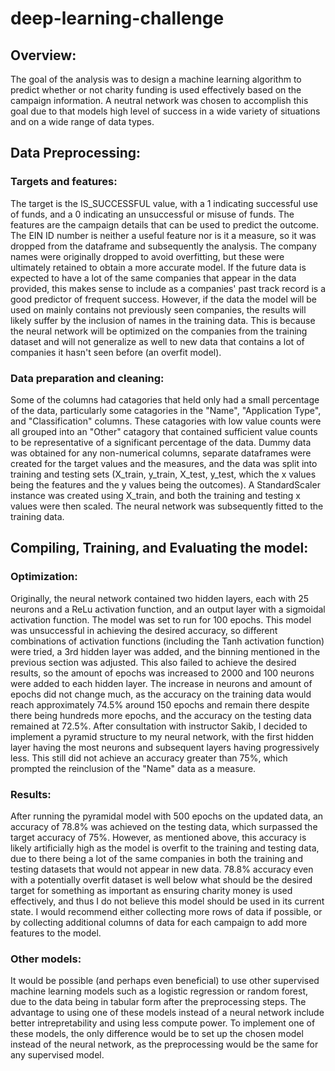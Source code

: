 # deep-learning-challenge

## Overview: 

The goal of the analysis was to design a machine learning algorithm to predict whether or not charity funding is used effectively based on the campaign information. A neutral network was chosen to accomplish this goal due to that models high level of success in a wide variety of situations and on a wide range of data types.  

## Data Preprocessing:

### Targets and features:
The target is the IS_SUCCESSFUL value, with a 1 indicating successful use of funds, and a 0 indicating an unsuccessful or misuse of funds. The features are the campaign details that can be used to predict the outcome. The EIN ID number is neither a useful feature nor is it a measure, so it was dropped from the dataframe and subsequently the analysis. The company names were originally dropped to avoid overfitting, but these were ultimately retained to obtain a more accurate model. If the future data is expected to have a lot of the same companies that appear in the data provided, this makes sense to include as a companies' past track record is a good predictor of frequent success. However, if the data the model will be used on mainly contains not previously seen companies, the results will likely suffer by the inclusion of names in the training data. This is because the neural network will be optimized on the companies from the training dataset and will not generalize as well to  new data that contains a lot of companies it hasn't seen before (an overfit model). 

### Data preparation and cleaning:
Some of the columns had catagories that held only had a small percentage of the data, particularly some catagories in the "Name", "Application Type", and "Classification" columns. These catagories with low value counts were all grouped into an "Other" catagory that contained sufficient value counts to be representative of a significant percentage of the data. Dummy data was obtained for any non-numerical columns, separate dataframes were created for the target values and the measures, and the data was split into training and testing sets (X_train, y_train, X_test, y_test, which the x values being the features and the y values being the outcomes). A StandardScaler instance was created using X_train, and both the training and testing x values were then scaled. The neural network was subsequently fitted to the training data. 

## Compiling, Training, and Evaluating the model:

### Optimization:
Originally, the neural network contained two hidden layers, each with 25 neurons and a ReLu activation function, and an output layer with a sigmoidal activation function. The model was set to run for 100 epochs. This model was unsuccessful in achieving the desired accuracy, so different combinations of activation functions (including the Tanh activation function) were tried, a 3rd hidden layer was added, and the binning mentioned in the previous section was adjusted. This also failed to achieve the desired results, so the amount of epochs was increased to 2000 and 100 neurons were added to each hidden layer. The increase in neurons and amount of epochs did not change much, as the accuracy on the training data would reach approximately 74.5% around 150 epochs and remain there despite there being hundreds more epochs, and the accuracy on the testing data remained at 72.5%. After consultation with instructor Sakib, I decided to implement a pyramid structure to my neural network, with the first hidden layer having the most neurons and subsequent layers having progressively less. This still did not achieve an accuracy greater than 75%, which prompted the reinclusion of the "Name" data as a measure. 

### Results:
After running the pyramidal model with 500 epochs on the updated data, an accuracy of 78.8% was achieved on the testing data, which surpassed the target accuracy of 75%. However, as mentioned above, this accuracy is likely artificially high as the model is overfit to the training and testing data, due to there being a lot of the same companies in both the training and testing datasets that would not appear in new data. 78.8% accuracy even with a potentially overfit dataset is well below what should be the desired target for something as important as ensuring charity money is used effectively, and thus I do not believe this model should be used in its current state. I would recommend either collecting more rows of data if possible, or by collecting additional columns of data for each campaign to add more features to the model.

### Other models:
It would be possible (and perhaps even beneficial) to use other supervised machine learning models such as a logistic regression or random forest, due to the data being in tabular form after the preprocessing steps. The advantage to using one of these models instead of a neural network include better intrepretability and using less compute power. To implement one of these models, the only difference would be to set up the chosen model instead of the neural network, as the preprocessing would be the same for any supervised model.
